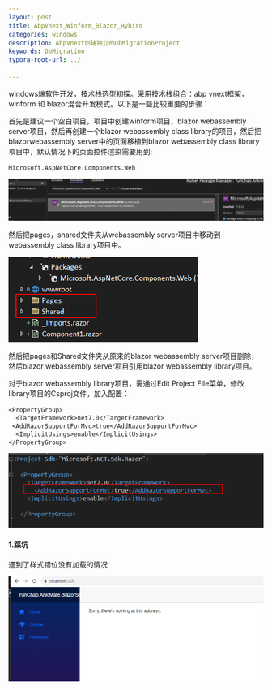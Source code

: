 ```yaml
---
layout: post
title: AbpVnext_Winform_Blazor_Hybird
categories: windows
description: AbpVnext创建独立的DbMigrationProject
keywords: DbMigration
typora-root-url: ../

---
```


windows端软件开发，技术栈选型初探。采用技术栈组合：abp vnext框架，winform 和 blazor混合开发模式。以下是一些比较重要的步骤：

首先是建议一个空白项目，项目中创建winform项目，blazor webassembly server项目，然后再创建一个blazor webassembly class library的项目，然后把blazorwebassembly server中的页面移植到blazor webassembly class library项目中，默认情况下的页面控件渲染需要用到:

````shell
Microsoft.AspNetCore.Components.Web
````

![image-20231028170144163](/images/posts/image-20231028170144163.png)

然后把pages，shared文件夹从webassembly server项目中移动到webassembly class library项目中。

![image-20231028170540931](/images/posts/image-20231028170540931.png)

然后把pages和Shared文件夹从原来的blazor webassembly server项目删除，然后blazor webassembly server项目引用blazor webassembly library项目。

对于blazor webassembly library项目，需通过Edit Project File菜单，修改library项目的Csproj文件，加入配置：

````shel
<PropertyGroup>
  <TargetFramework>net7.0</TargetFramework>
 <AddRazorSupportForMvc>true</AddRazorSupportForMvc>
  <ImplicitUsings>enable</ImplicitUsings>
</PropertyGroup>
````

![image-20231028171211998](/images/posts/image-20231028171211998.png)

#### 1.踩坑

遇到了样式错位没有加载的情况

![image-20231028171458625](/images/posts/image-20231028171458625.png)
